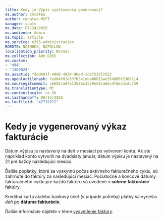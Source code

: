 ```yaml
---
title: Kedy je Výpis vyúčtovania generovaný?
ms.author: cmcatee
author: cmcatee-MSFT
manager: scotv
ms.date: 07/24/2020
ms.audience: Admin
ms.topic: article
ms.service: o365-administration
ROBOTS: NOINDEX, NOFOLLOW
localization_priority: Normal
ms.collection: Adm_O365
ms.custom:
- "494"
- "1500024"
ms.assetid: fdbd403f-49d0-4934-9bed-1c67335f2522
ms.openlocfilehash: 7ed64f01d3376541eba80013ae354005f2366214
ms.sourcegitcommit: c6692ce0fa1358ec3529e59ca0ecdfdea4cdc759
ms.translationtype: MT
ms.contentlocale: sk-SK
ms.lasthandoff: 09/14/2020
ms.locfileid: "47719212"
---
```

# <a name="when-is-the-billing-statement-generated"></a>Kedy je vygenerovaný výkaz fakturácie

Dátum výpisu je nastavený na deň v mesiaci po vytvorení konta. Ak ste napríklad konto vytvorili na dvadsiaty január, dátum výpisu je nastavený na 21 pre každý nasledujúci mesiac.

Ďalšie poplatky, ktoré sa vyskytnú počas aktívneho fakturačného cyklu, sú zahrnuté do faktúry za nasledujúci mesiac. Počiatočné a koncové dátumy fakturačného cyklu pre každú faktúru sú uvedené v **súhrne fakturácie** faktúry.

Kreditná karta a/alebo bankový účet (v prípade potreby) platby sa vyriešia deň po **dátume fakturácie**.
  
Ďalšie informácie nájdete v téme [vysvetlenie faktúry](https://docs.microsoft.com/microsoft-365/commerce/billing-and-payments/understand-your-invoice2).